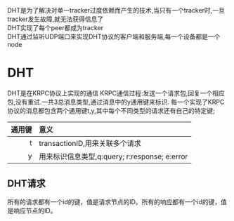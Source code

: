 DHT是为了解决对单一tracker过度依赖而产生的技术,当只有一个tracker时,一旦tracker发生故障,就无法获得信息了  
DHT实现了每个peer都成为tracker  
DHT通过监听UDP端口来实现DHT协议的客户端和服务端,每一个设备都是一个node

# DHT
DHT是在KRPC协议上实现的通信
KRPC通信过程:发送一个请求包,回复一个相应包,没有重试.一共3总消息类型,通过消息中的y通用键来标识.
每一个实现了KRPC协议的消息都包含两个通用键t,y,其中每个不同类型的请求还有自己的特定键;  

|通用键|意义|
|----:|:---|
|t|transactionID,用来关联多个请求|
|y|用来标识信息类型,q:query;  r:response; e:error|

## DHT请求
所有的请求都有一个id的键，值是请求节点的ID。所有的响应都有一个id的键，值是响应节点的ID。
